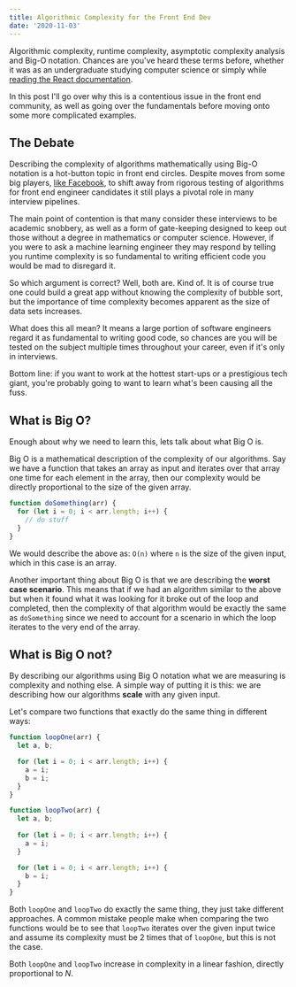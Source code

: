```yaml
---
title: Algorithmic Complexity for the Front End Dev
date: '2020-11-03'
---
```


Algorithmic complexity, runtime complexity, asymptotic complexity analysis and Big-O notation. Chances are
you've heard these terms before, whether it was as an undergraduate studying computer science or simply
while [reading the React documentation](https://reactjs.org/docs/reconciliation.html).

In this post I'll go over why this is a contentious issue in the front end community, as well as going over the fundamentals
before moving onto some more complicated examples.

## The Debate

Describing the complexity of algorithms mathematically using Big-O notation is a hot-button topic in front end
circles. Despite moves from some big players, [like Facebook](https://twitter.com/dan_abramov/status/1095133998584602626),
to shift away from rigorous testing of algorithms for front end engineer candidates it still plays a pivotal role in many
interview pipelines.

The main point of contention is that many consider these interviews to be academic snobbery, as well as a form of gate-keeping designed
to keep out those without a degree in mathematics or computer science. However, if you were to ask a machine learning engineer
they may respond by telling you runtime complexity is so fundamental to writing efficient code you would be mad to disregard
it.

So which argument is correct? Well, both are. Kind of. It is of course true one could build a great app without knowing the complexity
of bubble sort, but the importance of time complexity becomes apparent as the size of data sets increases.

What does this all mean? It means a large portion of software engineers regard it as fundamental to writing good code,
so chances are you will be tested on the subject multiple times throughout your career, even if it's only in interviews.

Bottom line: if you want to work at the hottest start-ups or a prestigious tech giant, you're probably going to want to
learn what's been causing all the fuss.

## What is Big O?

Enough about why we need to learn this, lets talk about what Big O is.

Big O is a mathematical description of the complexity of our algorithms. Say we have a function that takes an array as
input and iterates over that array one time for each element in the array, then our complexity would be directly proportional
to the size of the given array.

```javascript
function doSomething(arr) {
  for (let i = 0; i < arr.length; i++) {
    // do stuff
  }
}
```

We would describe the above as: `O(n)` where `n` is the size of the given input, which in this case is an array.

Another important thing about Big O is that we are describing the **worst case scenario**. This means that if we had an
algorithm similar to the above but when it found what it was looking for it broke out of the loop and completed, then the
complexity of that algorithm would be exactly the same as `doSomething` since we need to account for a scenario in which
the loop iterates to the very end of the array.

## What is Big O not?

By describing our algorithms using Big O notation what we are measuring is complexity and nothing else. A simple way of
putting it is this: we are describing how our algorithms **scale** with any given input.

Let's compare two functions that exactly do the same thing in different ways:

```javascript
function loopOne(arr) {
  let a, b;

  for (let i = 0; i < arr.length; i++) {
    a = i;
    b = i;
  }
}

function loopTwo(arr) {
  let a, b;
  
  for (let i = 0; i < arr.length; i++) {
    a = i;
  }

  for (let i = 0; i < arr.length; i++) {
    b = i;
  }
}
```

Both `loopOne` and `loopTwo` do exactly the same thing, they just take different approaches.
A common mistake people make when comparing the two functions would be to see that `loopTwo`
iterates over the given input twice and assume its complexity must be 2 times that of `loopOne`, but this is not the case.

Both `loopOne` and `loopTwo` increase in complexity in a linear fashion, directly proportional to *N*.